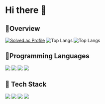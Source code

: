 # Hi there 👋

## 📁Overview
  [![Solved.ac Profile](http://mazassumnida.wtf/api/v2/generate_badge?boj=seg7577)](https://solved.ac/seg7577/)
  ![Top Langs](https://github-readme-stats.vercel.app/api/top-langs/?username=M-SE0K&hide=jupyter+notebook&layout=compact&theme=blue-green)
  ![Top Langs](https://github-readme-stats.vercel.app/api/top-langs/?username=M-SE0K&hide_progress=true)


## 📁Programming Languages
  <img src="https://img.shields.io/badge/C++-00599C?style=for-the-badge&logo=cplusplus&logoColor=white"/></a>
  <img src="https://img.shields.io/badge/C-A8B9CC?style=for-the-badge&logo=c&logoColor=black"/></a>
  <img src = "https://img.shields.io/badge/java-blue?style=for-the-badge"/></a>
  <img src = "https://img.shields.io/badge/kotlin-7F52FF?style=for-the-badge&logo=kotlin&logoColor=white"/>

## 📁 Tech Stack
  <img src = "https://img.shields.io/badge/react-61DAFB?style=for-the-badge&logo=react&logoColor=white"/></a>
  <img src = "https://img.shields.io/badge/springboot-6DB33F?style=for-the-badge&logo=springboot&logoColor=white"/></a>
  <img src = "https://img.shields.io/badge/docker-2496ED?style=for-the-badge&logo=docker&logoColor=white"/></a>
  <img src = "https://img.shields.io/badge/mysql-4479A1?style=for-the-badge&logo=mysql&logoColor=white"/>

